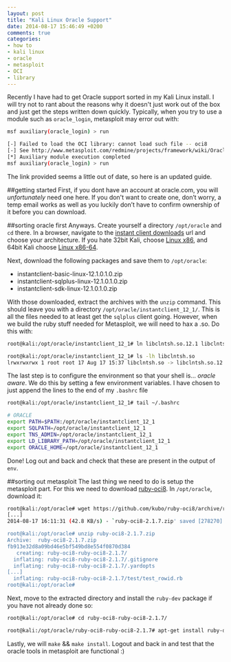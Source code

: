 ```yaml
---
layout: post
title: "Kali Linux Oracle Support"
date: 2014-08-17 15:46:49 +0200
comments: true
categories: 
- how to
- kali linux
- oracle
- metasploit
- OCI
- library
---
```


Recently I have had to get Oracle support sorted in my Kali Linux install. I will try not to rant about the reasons why it doesn't just work out of the box and just get the steps written down quickly. Typically, when you try to use a module such as `oracle_login`, metasploit may error out with:

```bash Metasploit Oracle Error
msf auxiliary(oracle_login) > run

[-] Failed to load the OCI library: cannot load such file -- oci8
[-] See http://www.metasploit.com/redmine/projects/framework/wiki/OracleUsage for installation instructions
[*] Auxiliary module execution completed
msf auxiliary(oracle_login) > run

```

The link provided seems a little out of date, so here is an updated guide.

<!--more-->

##getting started
First, if you dont have an account at oracle.com, you will _unfortunately_ need one here. If you don't want to create one, don’t worry, a temp email works as well as you luckily don’t have to confirm ownership of it before you can download.

##sorting oracle first
Anyways. Create yourself a directory `/opt/oracle` and `cd` there. In a browser, navigate to the [instant client downloads](http://www.oracle.com/technetwork/database/features/instant-client/index-097480.html) url and choose your architecture. If you hate 32bit Kali, choose [Linux x86](http://www.oracle.com/technetwork/database/features/instant-client/index-097480.html), and 64bit Kali choose [Linux x86-64](http://www.oracle.com/technetwork/topics/linuxx86-64soft-092277.html).

Next, download the following packages and save them to `/opt/oracle`:

- instantclient-basic-linux-12.1.0.1.0.zip
- instantclient-sqlplus-linux-12.1.0.1.0.zip
- instantclient-sdk-linux-12.1.0.1.0.zip

With those downloaded, extract the archives with the `unzip` command. This should leave you with a directory `/opt/oracle/instantclient_12_1/`. This is all the files needed to at least get the `sqlplus` client going. However, when we build the ruby stuff needed for Metasploit, we will need to hax a .so. Do this with:

```bash so symlink
root@kali:/opt/oracle/instantclient_12_1# ln libclntsh.so.12.1 libclntsh.so

root@kali:/opt/oracle/instantclient_12_1# ls -lh libclntsh.so
lrwxrwxrwx 1 root root 17 Aug 17 15:37 libclntsh.so -> libclntsh.so.12.1
```

The last step is to configure the environment so that your shell is... _oracle aware_. We do this by setting a few environment variables. I have chosen to just append the lines to the end of my `.bashrc` file


```bash .bashrc
root@kali:/opt/oracle/instantclient_12_1# tail ~/.bashrc 

# ORACLE
export PATH=$PATH:/opt/oracle/instantclient_12_1
export SQLPATH=/opt/oracle/instantclient_12_1
export TNS_ADMIN=/opt/oracle/instantclient_12_1
export LD_LIBRARY_PATH=/opt/oracle/instantclient_12_1
export ORACLE_HOME=/opt/oracle/instantclient_12_1
```

Done! Log out and back and check that these are present in the output of `env`.

##sorting out metasploit
The last thing we need to do is setup the metasploit part. For this we need to download [ruby-oci8](https://github.com/kubo/ruby-oci8/archive/ruby-oci8-2.1.7.zip). In `/opt/oracle`, download it:

```bash download ruby-oci8
root@kali:/opt/oracle# wget https://github.com/kubo/ruby-oci8/archive/ruby-oci8-2.1.7.zip
[...] 
2014-08-17 16:11:31 (42.8 KB/s) - `ruby-oci8-2.1.7.zip' saved [278270]

root@kali:/opt/oracle# unzip ruby-oci8-2.1.7.zip 
Archive:  ruby-oci8-2.1.7.zip
fb913e32d8a09bd46e5bf549bd8e554f0870d384
   creating: ruby-oci8-ruby-oci8-2.1.7/
  inflating: ruby-oci8-ruby-oci8-2.1.7/.gitignore  
  inflating: ruby-oci8-ruby-oci8-2.1.7/.yardopts  
[...]
  inflating: ruby-oci8-ruby-oci8-2.1.7/test/test_rowid.rb  
root@kali:/opt/oracle#
```
Next, move to the extracted directory and install the `ruby-dev` package if you have not already done so:

```bash ruby-dev
root@kali:/opt/oracle# cd ruby-oci8-ruby-oci8-2.1.7/

root@kali:/opt/oracle/ruby-oci8-ruby-oci8-2.1.7# apt-get install ruby-dev
```

Lastly, we will `make` && `make install`. Logout and back in and test that the oracle tools in metasploit are functional :)